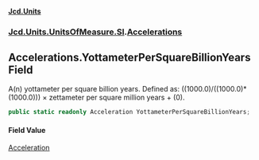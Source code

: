 #### [Jcd.Units](index.md 'index')
### [Jcd.Units.UnitsOfMeasure.SI](Jcd.Units.UnitsOfMeasure.SI.md 'Jcd.Units.UnitsOfMeasure.SI').[Accelerations](Accelerations.md 'Jcd.Units.UnitsOfMeasure.SI.Accelerations')

## Accelerations.YottameterPerSquareBillionYears Field

A(n) yottameter per square billion years. Defined as: ((1000.0)/((1000.0)*(1000.0))) × zettameter per square million years + (0).

```csharp
public static readonly Acceleration YottameterPerSquareBillionYears;
```

#### Field Value
[Acceleration](Acceleration.md 'Jcd.Units.UnitTypes.Acceleration')